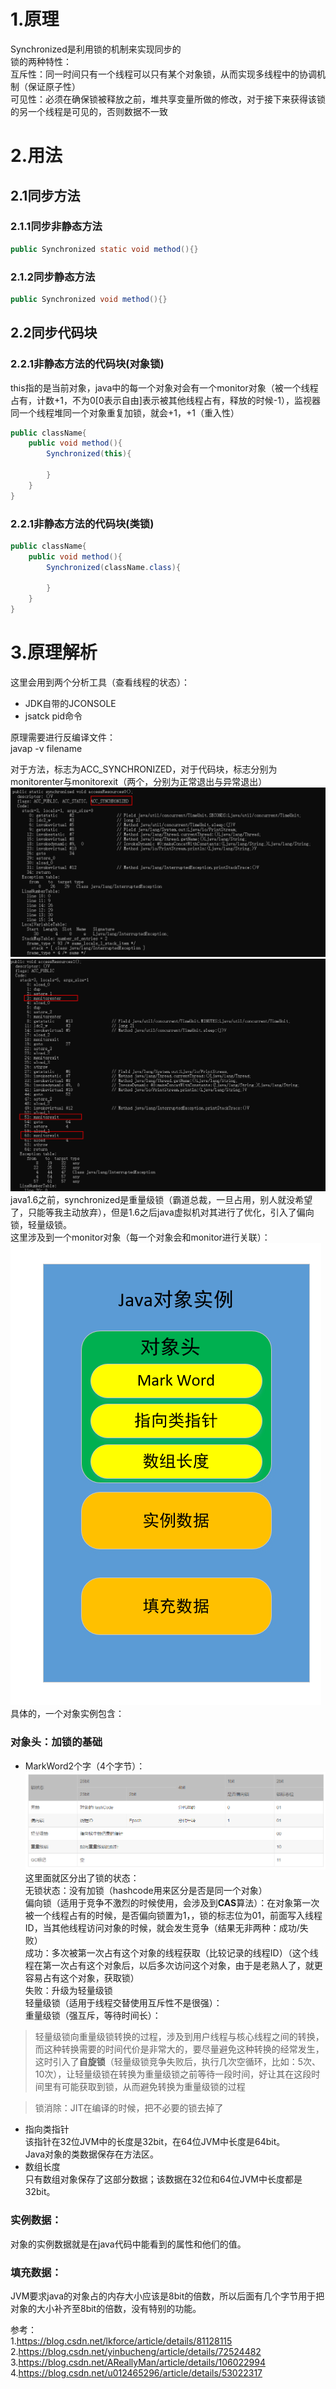 1.原理
=  
Synchronized是利用锁的机制来实现同步的  
锁的两种特性：  
互斥性：同一时间只有一个线程可以只有某个对象锁，从而实现多线程中的协调机制（保证原子性）  
可见性：必须在确保锁被释放之前，堆共享变量所做的修改，对于接下来获得该锁的另一个线程是可见的，否则数据不一致  

2.用法  
=  
2.1同步方法　　
-  
### 2.1.1同步非静态方法  
```java
public Synchronized static void method(){}
```
### 2.1.2同步静态方法
```java
public Synchronized void method(){}
```
2.2同步代码块  
-  
### 2.2.1非静态方法的代码块(对象锁)   
this指的是当前对象，java中的每一个对象对会有一个monitor对象（被一个线程占有，计数+1，不为0\[0表示自由\]表示被其他线程占有，释放的时候-1），监视器  
同一个线程堆同一个对象重复加锁，就会+1，+1（重入性）  
```java
public className{
    public void method(){
        Synchronized(this){

        }
    }
}
```
### 2.2.1非静态方法的代码块(类锁)  
```java
public className{
    public void method(){
        Synchronized(className.class){

        }
    }
}
```  


3.原理解析  
=  
这里会用到两个分析工具（查看线程的状态）：  
* JDK自带的JCONSOLE  
* jsatck pid命令  

原理需要进行反编译文件：  
javap -v filename  

对于方法，标志为ACC_SYNCHRONIZED，对于代码块，标志分别为monitorenter与monitorexit（两个，分别为正常退出与异常退出）
![方法上的标志](../../image/java并发/synchronized方法上的标识.png)
![代码块上的标志](../../image/java并发/synchronized代码块上的标识.png)  
java1.6之前，synchronized是重量级锁（霸道总裁，一旦占用，别人就没希望了，只能等我主动放弃），但是1.6之后java虚拟机对其进行了优化，引入了偏向锁，轻量级锁。  
这里涉及到一个monitor对象（每一个对象会和monitor进行关联）：  
![对象组成](../../image/java并发/对象的组成.png)  
具体的，一个对象实例包含：
### 对象头：加锁的基础  
* MarkWord2个字（4个字节）：  
    ![markword数据结构](../../image/java并发/markword的数据结构.png)
    这里面就区分出了锁的状态：  
        无锁状态：没有加锁（hashcode用来区分是否是同一个对象）  
        偏向锁（适用于竞争不激烈的时候使用，会涉及到**CAS**算法）：在对象第一次被一个线程占有的时候，是否偏向锁置为1，，锁的标志位为01，前面写入线程ID，当其他线程访问对象的时候，就会发生竞争（结果无非两种：成功/失败）  
            成功：多次被第一次占有这个对象的线程获取（比较记录的线程ID）（这个线程在第一次占有这个对象后，以后多次访问这个对象，由于是老熟人了，就更容易占有这个对象，获取锁）  
            失败：升级为轻量级锁  
        轻量级锁（适用于线程交替使用互斥性不是很强）：  
        重量级锁（强互斥，等待时间长）：  
>轻量级锁向重量级锁转换的过程，涉及到用户线程与核心线程之间的转换，而这种转换需要的时间代价是非常大的，要尽量避免这种转换的经常发生，这时引入了**自旋锁**（轻量级锁竞争失败后，执行几次空循环，比如：5次、10次），让轻量级锁在转换为重量级锁之前等待一段时间，好让其在这段时间里有可能获取到锁，从而避免转换为重量级锁的过程  

>锁消除：JIT在编译的时候，把不必要的锁去掉了

* 指向类指针  
该指针在32位JVM中的长度是32bit，在64位JVM中长度是64bit。  
Java对象的类数据保存在方法区。  
* 数组长度  
只有数组对象保存了这部分数据；该数据在32位和64位JVM中长度都是32bit。  
### 实例数据：  
对象的实例数据就是在java代码中能看到的属性和他们的值。  
### 填充数据：  
JVM要求java的对象占的内存大小应该是8bit的倍数，所以后面有几个字节用于把对象的大小补齐至8bit的倍数，没有特别的功能。    




参考：  
1.https://blog.csdn.net/lkforce/article/details/81128115  
2.https://blog.csdn.net/yinbucheng/article/details/72524482  
3.https://blog.csdn.net/AReallyMan/article/details/106022994  
4.https://blog.csdn.net/u012465296/article/details/53022317  
